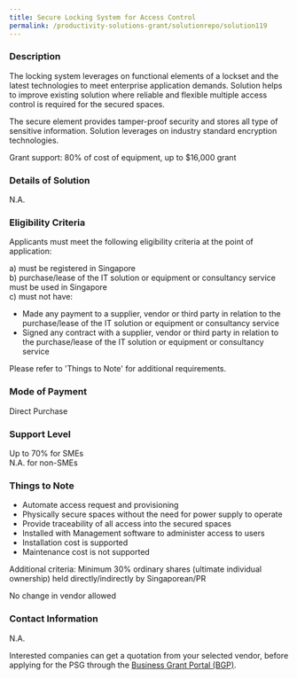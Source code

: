 ```yaml
---
title: Secure Locking System for Access Control
permalink: /productivity-solutions-grant/solutionrepo/solution119
---
```


### Description

The locking system leverages on functional elements of a lockset and the latest technologies to meet enterprise application demands. Solution helps to improve existing solution where reliable and flexible multiple access control is required for the secured spaces. 

The secure element provides tamper-proof security and stores all type of sensitive information. Solution leverages on industry standard encryption technologies.

Grant support: 80% of cost of equipment, up to $16,000 grant

### Details of Solution

N.A.

### Eligibility Criteria

Applicants must meet the following eligibility criteria at the point of application:

a) must be registered in Singapore <br>
b) purchase/lease of the IT solution or equipment or consultancy service must be used in Singapore <br>
c) must not have:
- Made any payment to a supplier, vendor or third party in relation to the purchase/lease of the IT solution or equipment or consultancy service
- Signed any contract with a supplier, vendor or third party in relation to the purchase/lease of the IT solution or equipment or consultancy service

Please refer to 'Things to Note' for additional requirements.

### Mode of Payment
Direct Purchase

### Support Level
Up to 70% for SMEs <br>
N.A. for non-SMEs

### Things to Note
- Automate access request and provisioning
- Physically secure spaces without the need for power supply to operate 
- Provide traceability of all access into the secured spaces
- Installed with Management software to administer access to users
- Installation cost is supported
- Maintenance cost is not supported

Additional criteria: Minimum 30% ordinary shares (ultimate individual ownership) held directly/indirectly by Singaporean/PR

No change in vendor allowed

### Contact Information
N.A.

Interested companies can get a quotation from your selected vendor, before applying for the PSG through the <a target='_blank' rel='noopener' href='https://www.businessgrants.gov.sg/'>Business Grant Portal (BGP)</a>.
